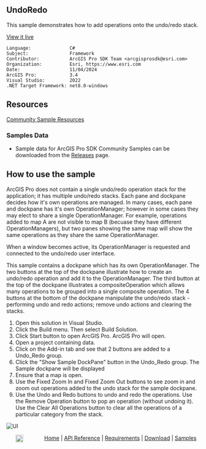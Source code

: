 ## UndoRedo

<!-- TODO: Write a brief abstract explaining this sample -->
This sample demonstrates how to add operations onto the undo/redo stack.     
  


<a href="https://pro.arcgis.com/en/pro-app/sdk/" target="_blank">View it live</a>

<!-- TODO: Fill this section below with metadata about this sample-->
```
Language:              C#
Subject:               Framework
Contributor:           ArcGIS Pro SDK Team <arcgisprosdk@esri.com>
Organization:          Esri, https://www.esri.com
Date:                  11/04/2024
ArcGIS Pro:            3.4
Visual Studio:         2022
.NET Target Framework: net8.0-windows
```

## Resources

[Community Sample Resources](https://github.com/Esri/arcgis-pro-sdk-community-samples#resources)

### Samples Data

* Sample data for ArcGIS Pro SDK Community Samples can be downloaded from the [Releases](https://github.com/Esri/arcgis-pro-sdk-community-samples/releases) page.  

## How to use the sample
<!-- TODO: Explain how this sample can be used. To use images in this section, create the image file in your sample project's screenshots folder. Use relative url to link to this image using this syntax: ![My sample Image](FacePage/SampleImage.png) -->
ArcGIS Pro does not contain a single undo/redo operation stack for the application; it has multiple undo/redo stacks. Each pane and dockpane decides how it's  own operations are managed. In many cases, each pane and dockpane has it's own OperationManager; however in some cases they may  elect to share a single OperationManager.  For example, operations added to map A are not visible to map B (becuase they have different  
OperationManagers), but two panes showing the same map will show the same operations as they share the same OperationManager.   
  
When a window becomes active, its OperationManager is requested and connected to the undo/redo user interface.   
  
This sample contains a dockpane which has its own OperationManager.   The two buttons at the top of the dockpane illustrate how to  create an undo/redo operation and add it to the OperationManager.  The third button at the top of the dockpane illustrates a  compositeOperation which allows many operations to be grouped into a single composite operation.   The 4 buttons at the bottom of the  dockpane manipulate the undo/redo stack - performing undo and redo actions; remove undo actions and clearing the stacks.   
  
  
1. Open this solution in Visual Studio.
2. Click the Build menu. Then select Build Solution.  
3. Click Start button to open ArcGIS Pro. ArcGIS Pro will open.  
4. Open a project containing data.    
5. Click on the Add-in tab and see that 2 buttons are added to a Undo_Redo group.  
6. Click the "Show Sample DockPane" button in the Undo_Redo group.  The Sample dockpane will be displayed  
7. Ensure that a map is open.    
8. Use the Fixed Zoom In and Fixed Zoom Out buttons to see zoom in and zoom out operations added to the undo stack for the sample dockpane.  
9. Use the Undo and Redo buttons to undo and redo the operations.  Use the Remove Operation button to pop an operation (without undoing it).    
 Use the Clear All Operations button to clear all the operations of a particular category from the stack.      
  
![UI](Screenshots/Screen.png)  
  

<!-- End -->

&nbsp;&nbsp;&nbsp;&nbsp;&nbsp;&nbsp;<img src="https://esri.github.io/arcgis-pro-sdk/images/ArcGISPro.png"  alt="ArcGIS Pro SDK for Microsoft .NET Framework" height = "20" width = "20" align="top"  >
&nbsp;&nbsp;&nbsp;&nbsp;&nbsp;&nbsp;&nbsp;&nbsp;&nbsp;&nbsp;&nbsp;&nbsp;
[Home](https://github.com/Esri/arcgis-pro-sdk/wiki) | <a href="https://pro.arcgis.com/en/pro-app/latest/sdk/api-reference" target="_blank">API Reference</a> | [Requirements](https://github.com/Esri/arcgis-pro-sdk/wiki#requirements) | [Download](https://github.com/Esri/arcgis-pro-sdk/wiki#installing-arcgis-pro-sdk-for-net) | <a href="https://github.com/esri/arcgis-pro-sdk-community-samples" target="_blank">Samples</a>
